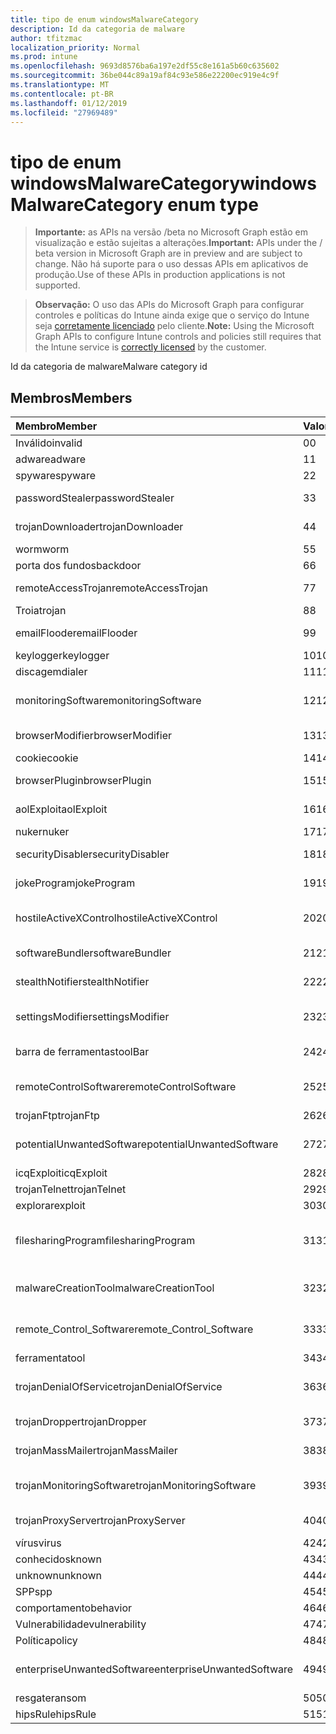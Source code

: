 ```yaml
---
title: tipo de enum windowsMalwareCategory
description: Id da categoria de malware
author: tfitzmac
localization_priority: Normal
ms.prod: intune
ms.openlocfilehash: 9693d8576ba6a197e2df55c8e161a5b60c635602
ms.sourcegitcommit: 36be044c89a19af84c93e586e22200ec919e4c9f
ms.translationtype: MT
ms.contentlocale: pt-BR
ms.lasthandoff: 01/12/2019
ms.locfileid: "27969489"
---
```

# <a name="windowsmalwarecategory-enum-type"></a><span data-ttu-id="053a6-103">tipo de enum windowsMalwareCategory</span><span class="sxs-lookup"><span data-stu-id="053a6-103">windowsMalwareCategory enum type</span></span>

> <span data-ttu-id="053a6-104">**Importante:** as APIs na versão /beta no Microsoft Graph estão em visualização e estão sujeitas a alterações.</span><span class="sxs-lookup"><span data-stu-id="053a6-104">**Important:** APIs under the / beta version in Microsoft Graph are in preview and are subject to change.</span></span> <span data-ttu-id="053a6-105">Não há suporte para o uso dessas APIs em aplicativos de produção.</span><span class="sxs-lookup"><span data-stu-id="053a6-105">Use of these APIs in production applications is not supported.</span></span>

> <span data-ttu-id="053a6-106">**Observação:** O uso das APIs do Microsoft Graph para configurar controles e políticas do Intune ainda exige que o serviço do Intune seja [corretamente licenciado](https://go.microsoft.com/fwlink/?linkid=839381) pelo cliente.</span><span class="sxs-lookup"><span data-stu-id="053a6-106">**Note:** Using the Microsoft Graph APIs to configure Intune controls and policies still requires that the Intune service is [correctly licensed](https://go.microsoft.com/fwlink/?linkid=839381) by the customer.</span></span>

<span data-ttu-id="053a6-107">Id da categoria de malware</span><span class="sxs-lookup"><span data-stu-id="053a6-107">Malware category id</span></span>
## <a name="members"></a><span data-ttu-id="053a6-108">Membros</span><span class="sxs-lookup"><span data-stu-id="053a6-108">Members</span></span>
|<span data-ttu-id="053a6-109">Membro</span><span class="sxs-lookup"><span data-stu-id="053a6-109">Member</span></span>|<span data-ttu-id="053a6-110">Valor</span><span class="sxs-lookup"><span data-stu-id="053a6-110">Value</span></span>|<span data-ttu-id="053a6-111">Descrição</span><span class="sxs-lookup"><span data-stu-id="053a6-111">Description</span></span>|
|:---|:---|:---|
|<span data-ttu-id="053a6-112">Inválido</span><span class="sxs-lookup"><span data-stu-id="053a6-112">invalid</span></span>|<span data-ttu-id="053a6-113">0</span><span class="sxs-lookup"><span data-stu-id="053a6-113">0</span></span>|<span data-ttu-id="053a6-114">Invalid</span><span class="sxs-lookup"><span data-stu-id="053a6-114">Invalid</span></span>|
|<span data-ttu-id="053a6-115">adware</span><span class="sxs-lookup"><span data-stu-id="053a6-115">adware</span></span>|<span data-ttu-id="053a6-116">1</span><span class="sxs-lookup"><span data-stu-id="053a6-116">1</span></span>|<span data-ttu-id="053a6-117">Adware</span><span class="sxs-lookup"><span data-stu-id="053a6-117">Adware</span></span>|
|<span data-ttu-id="053a6-118">spyware</span><span class="sxs-lookup"><span data-stu-id="053a6-118">spyware</span></span>|<span data-ttu-id="053a6-119">2</span><span class="sxs-lookup"><span data-stu-id="053a6-119">2</span></span>|<span data-ttu-id="053a6-120">Spyware</span><span class="sxs-lookup"><span data-stu-id="053a6-120">Spyware</span></span>|
|<span data-ttu-id="053a6-121">passwordStealer</span><span class="sxs-lookup"><span data-stu-id="053a6-121">passwordStealer</span></span>|<span data-ttu-id="053a6-122">3</span><span class="sxs-lookup"><span data-stu-id="053a6-122">3</span></span>|<span data-ttu-id="053a6-123">Roubo de senha</span><span class="sxs-lookup"><span data-stu-id="053a6-123">Password stealer</span></span>|
|<span data-ttu-id="053a6-124">trojanDownloader</span><span class="sxs-lookup"><span data-stu-id="053a6-124">trojanDownloader</span></span>|<span data-ttu-id="053a6-125">4</span><span class="sxs-lookup"><span data-stu-id="053a6-125">4</span></span>|<span data-ttu-id="053a6-126">Ferramenta de download Trojan</span><span class="sxs-lookup"><span data-stu-id="053a6-126">Trojan downloader</span></span>|
|<span data-ttu-id="053a6-127">worm</span><span class="sxs-lookup"><span data-stu-id="053a6-127">worm</span></span>|<span data-ttu-id="053a6-128">5</span><span class="sxs-lookup"><span data-stu-id="053a6-128">5</span></span>|<span data-ttu-id="053a6-129">Worm</span><span class="sxs-lookup"><span data-stu-id="053a6-129">Worm</span></span>|
|<span data-ttu-id="053a6-130">porta dos fundos</span><span class="sxs-lookup"><span data-stu-id="053a6-130">backdoor</span></span>|<span data-ttu-id="053a6-131">6</span><span class="sxs-lookup"><span data-stu-id="053a6-131">6</span></span>|<span data-ttu-id="053a6-132">Porta dos fundos</span><span class="sxs-lookup"><span data-stu-id="053a6-132">Backdoor</span></span>|
|<span data-ttu-id="053a6-133">remoteAccessTrojan</span><span class="sxs-lookup"><span data-stu-id="053a6-133">remoteAccessTrojan</span></span>|<span data-ttu-id="053a6-134">7</span><span class="sxs-lookup"><span data-stu-id="053a6-134">7</span></span>|<span data-ttu-id="053a6-135">Acesso remoto Troia</span><span class="sxs-lookup"><span data-stu-id="053a6-135">Remote access Trojan</span></span>|
|<span data-ttu-id="053a6-136">Troia</span><span class="sxs-lookup"><span data-stu-id="053a6-136">trojan</span></span>|<span data-ttu-id="053a6-137">8</span><span class="sxs-lookup"><span data-stu-id="053a6-137">8</span></span>|<span data-ttu-id="053a6-138">Troia</span><span class="sxs-lookup"><span data-stu-id="053a6-138">Trojan</span></span>|
|<span data-ttu-id="053a6-139">emailFlooder</span><span class="sxs-lookup"><span data-stu-id="053a6-139">emailFlooder</span></span>|<span data-ttu-id="053a6-140">9</span><span class="sxs-lookup"><span data-stu-id="053a6-140">9</span></span>|<span data-ttu-id="053a6-141">Por inundação de email</span><span class="sxs-lookup"><span data-stu-id="053a6-141">Email flooder</span></span>|
|<span data-ttu-id="053a6-142">keylogger</span><span class="sxs-lookup"><span data-stu-id="053a6-142">keylogger</span></span>|<span data-ttu-id="053a6-143">10</span><span class="sxs-lookup"><span data-stu-id="053a6-143">10</span></span>|<span data-ttu-id="053a6-144">Keylogger</span><span class="sxs-lookup"><span data-stu-id="053a6-144">Keylogger</span></span>|
|<span data-ttu-id="053a6-145">discagem</span><span class="sxs-lookup"><span data-stu-id="053a6-145">dialer</span></span>|<span data-ttu-id="053a6-146">11</span><span class="sxs-lookup"><span data-stu-id="053a6-146">11</span></span>|<span data-ttu-id="053a6-147">Discagem</span><span class="sxs-lookup"><span data-stu-id="053a6-147">Dialer</span></span>|
|<span data-ttu-id="053a6-148">monitoringSoftware</span><span class="sxs-lookup"><span data-stu-id="053a6-148">monitoringSoftware</span></span>|<span data-ttu-id="053a6-149">12</span><span class="sxs-lookup"><span data-stu-id="053a6-149">12</span></span>|<span data-ttu-id="053a6-150">Software de monitoramento</span><span class="sxs-lookup"><span data-stu-id="053a6-150">Monitoring software</span></span>|
|<span data-ttu-id="053a6-151">browserModifier</span><span class="sxs-lookup"><span data-stu-id="053a6-151">browserModifier</span></span>|<span data-ttu-id="053a6-152">13</span><span class="sxs-lookup"><span data-stu-id="053a6-152">13</span></span>|<span data-ttu-id="053a6-153">Modificador de navegador</span><span class="sxs-lookup"><span data-stu-id="053a6-153">Browser modifier</span></span>|
|<span data-ttu-id="053a6-154">cookie</span><span class="sxs-lookup"><span data-stu-id="053a6-154">cookie</span></span>|<span data-ttu-id="053a6-155">14</span><span class="sxs-lookup"><span data-stu-id="053a6-155">14</span></span>|<span data-ttu-id="053a6-156">Cookie</span><span class="sxs-lookup"><span data-stu-id="053a6-156">Cookie</span></span>|
|<span data-ttu-id="053a6-157">browserPlugin</span><span class="sxs-lookup"><span data-stu-id="053a6-157">browserPlugin</span></span>|<span data-ttu-id="053a6-158">15</span><span class="sxs-lookup"><span data-stu-id="053a6-158">15</span></span>|<span data-ttu-id="053a6-159">Plug-in de navegador</span><span class="sxs-lookup"><span data-stu-id="053a6-159">Browser plugin</span></span>|
|<span data-ttu-id="053a6-160">aolExploit</span><span class="sxs-lookup"><span data-stu-id="053a6-160">aolExploit</span></span>|<span data-ttu-id="053a6-161">16</span><span class="sxs-lookup"><span data-stu-id="053a6-161">16</span></span>|<span data-ttu-id="053a6-162">Exploração de AOL</span><span class="sxs-lookup"><span data-stu-id="053a6-162">AOL exploit</span></span>|
|<span data-ttu-id="053a6-163">nuker</span><span class="sxs-lookup"><span data-stu-id="053a6-163">nuker</span></span>|<span data-ttu-id="053a6-164">17</span><span class="sxs-lookup"><span data-stu-id="053a6-164">17</span></span>|<span data-ttu-id="053a6-165">Nuker</span><span class="sxs-lookup"><span data-stu-id="053a6-165">Nuker</span></span>|
|<span data-ttu-id="053a6-166">securityDisabler</span><span class="sxs-lookup"><span data-stu-id="053a6-166">securityDisabler</span></span>|<span data-ttu-id="053a6-167">18</span><span class="sxs-lookup"><span data-stu-id="053a6-167">18</span></span>|<span data-ttu-id="053a6-168">Desabilitador de segurança</span><span class="sxs-lookup"><span data-stu-id="053a6-168">Security disabler</span></span>|
|<span data-ttu-id="053a6-169">jokeProgram</span><span class="sxs-lookup"><span data-stu-id="053a6-169">jokeProgram</span></span>|<span data-ttu-id="053a6-170">19</span><span class="sxs-lookup"><span data-stu-id="053a6-170">19</span></span>|<span data-ttu-id="053a6-171">Programa joke</span><span class="sxs-lookup"><span data-stu-id="053a6-171">Joke program</span></span>|
|<span data-ttu-id="053a6-172">hostileActiveXControl</span><span class="sxs-lookup"><span data-stu-id="053a6-172">hostileActiveXControl</span></span>|<span data-ttu-id="053a6-173">20</span><span class="sxs-lookup"><span data-stu-id="053a6-173">20</span></span>|<span data-ttu-id="053a6-174">Controle de ActiveX hostil</span><span class="sxs-lookup"><span data-stu-id="053a6-174">Hostile ActiveX control</span></span>|
|<span data-ttu-id="053a6-175">softwareBundler</span><span class="sxs-lookup"><span data-stu-id="053a6-175">softwareBundler</span></span>|<span data-ttu-id="053a6-176">21</span><span class="sxs-lookup"><span data-stu-id="053a6-176">21</span></span>|<span data-ttu-id="053a6-177">Bundler de software</span><span class="sxs-lookup"><span data-stu-id="053a6-177">Software bundler</span></span>|
|<span data-ttu-id="053a6-178">stealthNotifier</span><span class="sxs-lookup"><span data-stu-id="053a6-178">stealthNotifier</span></span>|<span data-ttu-id="053a6-179">22</span><span class="sxs-lookup"><span data-stu-id="053a6-179">22</span></span>|<span data-ttu-id="053a6-180">Modificador oculto</span><span class="sxs-lookup"><span data-stu-id="053a6-180">Stealth modifier</span></span>|
|<span data-ttu-id="053a6-181">settingsModifier</span><span class="sxs-lookup"><span data-stu-id="053a6-181">settingsModifier</span></span>|<span data-ttu-id="053a6-182">23</span><span class="sxs-lookup"><span data-stu-id="053a6-182">23</span></span>|<span data-ttu-id="053a6-183">Modificador de configurações</span><span class="sxs-lookup"><span data-stu-id="053a6-183">Settings modifier</span></span>|
|<span data-ttu-id="053a6-184">barra de ferramentas</span><span class="sxs-lookup"><span data-stu-id="053a6-184">toolBar</span></span>|<span data-ttu-id="053a6-185">24</span><span class="sxs-lookup"><span data-stu-id="053a6-185">24</span></span>|<span data-ttu-id="053a6-186">Barra de ferramentas</span><span class="sxs-lookup"><span data-stu-id="053a6-186">Toolbar</span></span>|
|<span data-ttu-id="053a6-187">remoteControlSoftware</span><span class="sxs-lookup"><span data-stu-id="053a6-187">remoteControlSoftware</span></span>|<span data-ttu-id="053a6-188">25</span><span class="sxs-lookup"><span data-stu-id="053a6-188">25</span></span>|<span data-ttu-id="053a6-189">Software de controle remoto</span><span class="sxs-lookup"><span data-stu-id="053a6-189">Remote control software</span></span>|
|<span data-ttu-id="053a6-190">trojanFtp</span><span class="sxs-lookup"><span data-stu-id="053a6-190">trojanFtp</span></span>|<span data-ttu-id="053a6-191">26</span><span class="sxs-lookup"><span data-stu-id="053a6-191">26</span></span>|<span data-ttu-id="053a6-192">Trojan FTP</span><span class="sxs-lookup"><span data-stu-id="053a6-192">Trojan FTP</span></span>|
|<span data-ttu-id="053a6-193">potentialUnwantedSoftware</span><span class="sxs-lookup"><span data-stu-id="053a6-193">potentialUnwantedSoftware</span></span>|<span data-ttu-id="053a6-194">27</span><span class="sxs-lookup"><span data-stu-id="053a6-194">27</span></span>|<span data-ttu-id="053a6-195">Possíveis softwares indesejados</span><span class="sxs-lookup"><span data-stu-id="053a6-195">Potential unwanted software</span></span>|
|<span data-ttu-id="053a6-196">icqExploit</span><span class="sxs-lookup"><span data-stu-id="053a6-196">icqExploit</span></span>|<span data-ttu-id="053a6-197">28</span><span class="sxs-lookup"><span data-stu-id="053a6-197">28</span></span>|<span data-ttu-id="053a6-198">Exploração ICQ</span><span class="sxs-lookup"><span data-stu-id="053a6-198">ICQ exploit</span></span>|
|<span data-ttu-id="053a6-199">trojanTelnet</span><span class="sxs-lookup"><span data-stu-id="053a6-199">trojanTelnet</span></span>|<span data-ttu-id="053a6-200">29</span><span class="sxs-lookup"><span data-stu-id="053a6-200">29</span></span>|<span data-ttu-id="053a6-201">Telnet Trojan</span><span class="sxs-lookup"><span data-stu-id="053a6-201">Trojan telnet</span></span>|
|<span data-ttu-id="053a6-202">explorar</span><span class="sxs-lookup"><span data-stu-id="053a6-202">exploit</span></span>|<span data-ttu-id="053a6-203">30</span><span class="sxs-lookup"><span data-stu-id="053a6-203">30</span></span>|<span data-ttu-id="053a6-204">Explorar</span><span class="sxs-lookup"><span data-stu-id="053a6-204">Exploit</span></span>|
|<span data-ttu-id="053a6-205">filesharingProgram</span><span class="sxs-lookup"><span data-stu-id="053a6-205">filesharingProgram</span></span>|<span data-ttu-id="053a6-206">31</span><span class="sxs-lookup"><span data-stu-id="053a6-206">31</span></span>|<span data-ttu-id="053a6-207">Programa de compartilhamento de arquivo</span><span class="sxs-lookup"><span data-stu-id="053a6-207">File sharing program</span></span>|
|<span data-ttu-id="053a6-208">malwareCreationTool</span><span class="sxs-lookup"><span data-stu-id="053a6-208">malwareCreationTool</span></span>|<span data-ttu-id="053a6-209">32</span><span class="sxs-lookup"><span data-stu-id="053a6-209">32</span></span>|<span data-ttu-id="053a6-210">Ferramenta de criação de malware</span><span class="sxs-lookup"><span data-stu-id="053a6-210">Malware creation tool</span></span>|
|<span data-ttu-id="053a6-211">remote_Control_Software</span><span class="sxs-lookup"><span data-stu-id="053a6-211">remote_Control_Software</span></span>|<span data-ttu-id="053a6-212">33</span><span class="sxs-lookup"><span data-stu-id="053a6-212">33</span></span>|<span data-ttu-id="053a6-213">Software de controle remoto</span><span class="sxs-lookup"><span data-stu-id="053a6-213">Remote control software</span></span>|
|<span data-ttu-id="053a6-214">ferramenta</span><span class="sxs-lookup"><span data-stu-id="053a6-214">tool</span></span>|<span data-ttu-id="053a6-215">34</span><span class="sxs-lookup"><span data-stu-id="053a6-215">34</span></span>|<span data-ttu-id="053a6-216">Ferramenta</span><span class="sxs-lookup"><span data-stu-id="053a6-216">Tool</span></span>|
|<span data-ttu-id="053a6-217">trojanDenialOfService</span><span class="sxs-lookup"><span data-stu-id="053a6-217">trojanDenialOfService</span></span>|<span data-ttu-id="053a6-218">36</span><span class="sxs-lookup"><span data-stu-id="053a6-218">36</span></span>|<span data-ttu-id="053a6-219">Trojan negação de serviço</span><span class="sxs-lookup"><span data-stu-id="053a6-219">Trojan denial of service</span></span>|
|<span data-ttu-id="053a6-220">trojanDropper</span><span class="sxs-lookup"><span data-stu-id="053a6-220">trojanDropper</span></span>|<span data-ttu-id="053a6-221">37</span><span class="sxs-lookup"><span data-stu-id="053a6-221">37</span></span>|<span data-ttu-id="053a6-222">Instalador Trojan</span><span class="sxs-lookup"><span data-stu-id="053a6-222">Trojan dropper</span></span>|
|<span data-ttu-id="053a6-223">trojanMassMailer</span><span class="sxs-lookup"><span data-stu-id="053a6-223">trojanMassMailer</span></span>|<span data-ttu-id="053a6-224">38</span><span class="sxs-lookup"><span data-stu-id="053a6-224">38</span></span>|<span data-ttu-id="053a6-225">Trojan mailer em massa</span><span class="sxs-lookup"><span data-stu-id="053a6-225">Trojan mass mailer</span></span>|
|<span data-ttu-id="053a6-226">trojanMonitoringSoftware</span><span class="sxs-lookup"><span data-stu-id="053a6-226">trojanMonitoringSoftware</span></span>|<span data-ttu-id="053a6-227">39</span><span class="sxs-lookup"><span data-stu-id="053a6-227">39</span></span>|<span data-ttu-id="053a6-228">Software de monitoramento Trojan</span><span class="sxs-lookup"><span data-stu-id="053a6-228">Trojan monitoring software</span></span>|
|<span data-ttu-id="053a6-229">trojanProxyServer</span><span class="sxs-lookup"><span data-stu-id="053a6-229">trojanProxyServer</span></span>|<span data-ttu-id="053a6-230">40</span><span class="sxs-lookup"><span data-stu-id="053a6-230">40</span></span>|<span data-ttu-id="053a6-231">Servidor proxy Trojan</span><span class="sxs-lookup"><span data-stu-id="053a6-231">Trojan proxy server</span></span>|
|<span data-ttu-id="053a6-232">vírus</span><span class="sxs-lookup"><span data-stu-id="053a6-232">virus</span></span>|<span data-ttu-id="053a6-233">42</span><span class="sxs-lookup"><span data-stu-id="053a6-233">42</span></span>|<span data-ttu-id="053a6-234">Vírus</span><span class="sxs-lookup"><span data-stu-id="053a6-234">Virus</span></span>|
|<span data-ttu-id="053a6-235">conhecidos</span><span class="sxs-lookup"><span data-stu-id="053a6-235">known</span></span>|<span data-ttu-id="053a6-236">43</span><span class="sxs-lookup"><span data-stu-id="053a6-236">43</span></span>|<span data-ttu-id="053a6-237">Conhecidos</span><span class="sxs-lookup"><span data-stu-id="053a6-237">Known</span></span>|
|<span data-ttu-id="053a6-238">unknown</span><span class="sxs-lookup"><span data-stu-id="053a6-238">unknown</span></span>|<span data-ttu-id="053a6-239">44</span><span class="sxs-lookup"><span data-stu-id="053a6-239">44</span></span>|<span data-ttu-id="053a6-240">Desconhecida</span><span class="sxs-lookup"><span data-stu-id="053a6-240">Unknown</span></span>|
|<span data-ttu-id="053a6-241">SPP</span><span class="sxs-lookup"><span data-stu-id="053a6-241">spp</span></span>|<span data-ttu-id="053a6-242">45</span><span class="sxs-lookup"><span data-stu-id="053a6-242">45</span></span>|<span data-ttu-id="053a6-243">SPP</span><span class="sxs-lookup"><span data-stu-id="053a6-243">SPP</span></span>|
|<span data-ttu-id="053a6-244">comportamento</span><span class="sxs-lookup"><span data-stu-id="053a6-244">behavior</span></span>|<span data-ttu-id="053a6-245">46</span><span class="sxs-lookup"><span data-stu-id="053a6-245">46</span></span>|<span data-ttu-id="053a6-246">Comportamento</span><span class="sxs-lookup"><span data-stu-id="053a6-246">Behavior</span></span>|
|<span data-ttu-id="053a6-247">Vulnerabilidade</span><span class="sxs-lookup"><span data-stu-id="053a6-247">vulnerability</span></span>|<span data-ttu-id="053a6-248">47</span><span class="sxs-lookup"><span data-stu-id="053a6-248">47</span></span>|<span data-ttu-id="053a6-249">Vulnerabilidade</span><span class="sxs-lookup"><span data-stu-id="053a6-249">Vulnerability</span></span>|
|<span data-ttu-id="053a6-250">Política</span><span class="sxs-lookup"><span data-stu-id="053a6-250">policy</span></span>|<span data-ttu-id="053a6-251">48</span><span class="sxs-lookup"><span data-stu-id="053a6-251">48</span></span>|<span data-ttu-id="053a6-252">Política</span><span class="sxs-lookup"><span data-stu-id="053a6-252">Policy</span></span>|
|<span data-ttu-id="053a6-253">enterpriseUnwantedSoftware</span><span class="sxs-lookup"><span data-stu-id="053a6-253">enterpriseUnwantedSoftware</span></span>|<span data-ttu-id="053a6-254">49</span><span class="sxs-lookup"><span data-stu-id="053a6-254">49</span></span>|<span data-ttu-id="053a6-255">Enterprise Software indesejado</span><span class="sxs-lookup"><span data-stu-id="053a6-255">Enterprise Unwanted Software</span></span>|
|<span data-ttu-id="053a6-256">resgate</span><span class="sxs-lookup"><span data-stu-id="053a6-256">ransom</span></span>|<span data-ttu-id="053a6-257">50</span><span class="sxs-lookup"><span data-stu-id="053a6-257">50</span></span>|<span data-ttu-id="053a6-258">Resgate</span><span class="sxs-lookup"><span data-stu-id="053a6-258">Ransom</span></span>|
|<span data-ttu-id="053a6-259">hipsRule</span><span class="sxs-lookup"><span data-stu-id="053a6-259">hipsRule</span></span>|<span data-ttu-id="053a6-260">51</span><span class="sxs-lookup"><span data-stu-id="053a6-260">51</span></span>|<span data-ttu-id="053a6-261">Regra de HIPS</span><span class="sxs-lookup"><span data-stu-id="053a6-261">HIPS Rule</span></span>|





